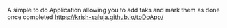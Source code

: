 A simple to do Application allowing you to add taks and mark them as done once completed
https://krish-saluja.github.io/toDoApp/
